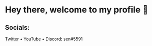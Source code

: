 # Hey there, welcome to my profile 👋

## Socials:
[Twitter](https://twitter.com/senf0g) • [YouTube](https://www.youtube.com/c/sen1337) • Discord: sen#5591
